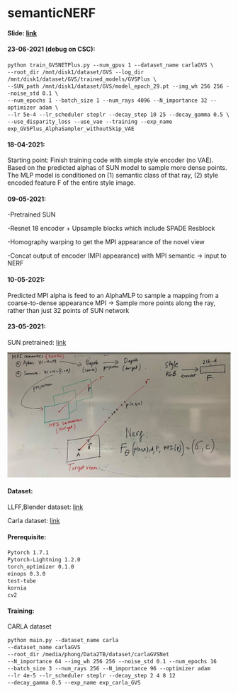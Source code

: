 # semanticNERF

#### Slide: [link](https://docs.google.com/presentation/d/1j3yNFRC8Yd_XPg7eKPdrRCBsmp2IfE-_BMG9QVAh7EY/edit?usp=sharing)

#### 23-06-2021 (debug on CSC):
```
python train_GVSNETPlus.py --num_gpus 1 --dataset_name carlaGVS \
--root_dir /mnt/disk1/dataset/GVS --log_dir /mnt/disk1/dataset/GVS/trained_models/GVSPlus \
--SUN_path /mnt/disk1/dataset/GVS/model_epoch_29.pt --img_wh 256 256 --noise_std 0.1 \
--num_epochs 1 --batch_size 1 --num_rays 4096 --N_importance 32 --optimizer adam \
--lr 5e-4 --lr_scheduler steplr --decay_step 10 25 --decay_gamma 0.5 \
--use_disparity_loss --use_vae --training --exp_name exp_GVSPlus_AlphaSampler_withoutSkip_VAE
```

#### 18-04-2021:
Starting point: Finish training code with simple style encoder (no VAE). Based on the predicted alphas of SUN model to 
sample more dense points. The MLP model is conditioned on (1) semantic class of that ray, (2) style encoded feature F of the entire style image.
#### 09-05-2021:
-Pretrained SUN

-Resnet 18 encoder + Upsample blocks which include SPADE Resblock

-Homography warping to get the MPI appearance of the novel view

-Concat output of encoder (MPI appearance) with MPI semantic 
-> input to NERF

#### 10-05-2021:
Predicted MPI alpha is feed to an AlphaMLP to sample a mapping from a coarse-to-dense appearance MPI
-> Sample more points along the ray, rather than just 32 points of SUN network

#### 23-05-2021:
SUN pretrained: [link](https://drive.google.com/drive/folders/177SAIUCnefXgaOLgVCIONAZNX5WgEXv_)

![](/images/GVS_NERF.jpg "Ideas")

#### Dataset:
LLFF,Blender dataset: [link](https://drive.google.com/drive/folders/128yBriW1IG_3NJ5Rp7APSTZsJqdJdfc1)

Carla dataset: [link](https://drive.google.com/file/d/1f7zPW9U3BOOb9aZMg5YOiL_r5MFNIq2f/view)

#### Prerequisite:
```
Pytorch 1.7.1
Pytorch-Lightning 1.2.0
torch_optimizer 0.1.0 
einops 0.3.0
test-tube
kornia
cv2
```

#### Training:

CARLA dataset
```
python main.py --dataset_name carla
--dataset_name carlaGVS 
--root_dir /media/phong/Data2TB/dataset/carlaGVSNet 
--N_importance 64 --img_wh 256 256 --noise_std 0.1 --num_epochs 16 
--batch_size 3 --num_rays 256 --N_importance 96 --optimizer adam 
--lr 4e-5 --lr_scheduler steplr --decay_step 2 4 8 12 
--decay_gamma 0.5 --exp_name exp_carla_GVS
```
